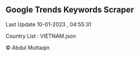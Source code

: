 

## Google Trends Keywords Scraper 
 
Last Update 10-01-2023 , 04:55:31

Country List :
VIETNAM.json



© Abdul Muttaqin 
